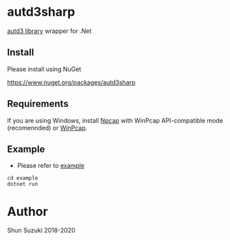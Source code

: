 # autd3sharp

[autd3 library](https://github.com/shinolab/autd3-library-software) wrapper for .Net

## Install

Please install using NuGet

https://www.nuget.org/packages/autd3sharp

## Requirements

If you are using Windows, install [Npcap](https://nmap.org/npcap/) with WinPcap API-compatible mode (recomennded) or [WinPcap](https://www.winpcap.org/).

## Example

* Please refer to [example](./example)

```
cd example
dotnet run
```

# Author

Shun Suzuki 2018-2020

